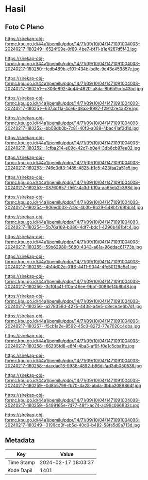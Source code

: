 # Hasil

## Foto C Plano

https://sirekap-obj-formc.kpu.go.id/44a1/pemilu/pdpr/14/71/09/10/04/1471091004003-20240217-180249--6524f99e-0f69-4be7-bf11-b1e4267d5f43.jpg

https://sirekap-obj-formc.kpu.go.id/44a1/pemilu/pdpr/14/71/09/10/04/1471091004003-20240217-180250--fcdb489b-e101-434b-bdfc-9e43e459857e.jpg

https://sirekap-obj-formc.kpu.go.id/44a1/pemilu/pdpr/14/71/09/10/04/1471091004003-20240217-180251--c306e892-4c44-4620-a8da-8b6b9cdc43bd.jpg

https://sirekap-obj-formc.kpu.go.id/44a1/pemilu/pdpr/14/71/09/10/04/1471091004003-20240217-180251--6373df1a-4ce6-48a3-8987-f29102e4a32e.jpg

https://sirekap-obj-formc.kpu.go.id/44a1/pemilu/pdpr/14/71/09/10/04/1471091004003-20240217-180252--bb08db0b-7c81-40f3-a088-4bac41af2d1d.jpg

https://sirekap-obj-formc.kpu.go.id/44a1/pemilu/pdpr/14/71/09/10/04/1471091004003-20240217-180252--1cfba214-e09c-42c7-b0e4-3db6cb97ee02.jpg

https://sirekap-obj-formc.kpu.go.id/44a1/pemilu/pdpr/14/71/09/10/04/1471091004003-20240217-180253--746c3df3-1485-4825-b1c5-423faa2a51e5.jpg

https://sirekap-obj-formc.kpu.go.id/44a1/pemilu/pdpr/14/71/09/10/04/1471091004003-20240217-180253--08760657-f561-4a3d-b10a-aa65eb2c398d.jpg

https://sirekap-obj-formc.kpu.go.id/44a1/pemilu/pdpr/14/71/09/10/04/1471091004003-20240217-180254--906ed033-7c9c-4b0b-8b29-548bf269bb34.jpg

https://sirekap-obj-formc.kpu.go.id/44a1/pemilu/pdpr/14/71/09/10/04/1471091004003-20240217-180254--5b76a169-b080-4df7-bdc1-4296b481bfc4.jpg

https://sirekap-obj-formc.kpu.go.id/44a1/pemilu/pdpr/14/71/09/10/04/1471091004003-20240217-180255--59b62980-5680-4343-a61a-96ddac61773b.jpg

https://sirekap-obj-formc.kpu.go.id/44a1/pemilu/pdpr/14/71/09/10/04/1471091004003-20240217-180255--4b14d02e-01f6-4411-9344-4fc50128c5a1.jpg

https://sirekap-obj-formc.kpu.go.id/44a1/pemilu/pdpr/14/71/09/10/04/1471091004003-20240217-180256--3c10fa4f-ff0a-46ee-9bbf-0086e14b8bd8.jpg

https://sirekap-obj-formc.kpu.go.id/44a1/pemilu/pdpr/14/71/09/10/04/1471091004003-20240217-180256--a278358d-4275-4438-a4e5-c8ece4e6b7d1.jpg

https://sirekap-obj-formc.kpu.go.id/44a1/pemilu/pdpr/14/71/09/10/04/1471091004003-20240217-180257--f5cb1a2e-8562-45c0-8272-77e7020c4dba.jpg

https://sirekap-obj-formc.kpu.go.id/44a1/pemilu/pdpr/14/71/09/10/04/1471091004003-20240217-180258--66205fd8-e8f4-4ba3-af9f-f0e1c5cba1fe.jpg

https://sirekap-obj-formc.kpu.go.id/44a1/pemilu/pdpr/14/71/09/10/04/1471091004003-20240217-180258--dacdad16-9938-4892-b86d-fad3db050536.jpg

https://sirekap-obj-formc.kpu.go.id/44a1/pemilu/pdpr/14/71/09/10/04/1471091004003-20240217-180259--0d8b5799-fb70-4a28-abda-3bba2089864f.jpg

https://sirekap-obj-formc.kpu.go.id/44a1/pemilu/pdpr/14/71/09/10/04/1471091004003-20240217-180259--5499165e-7d77-48f1-ac74-ac99c066832c.jpg

https://sirekap-obj-formc.kpu.go.id/44a1/pemilu/pdpr/14/71/09/10/04/1471091004003-20240217-180249--3196cd3f-eb5d-40d0-b482-58fe5d9a713d.jpg


## Metadata

| Key        | Value               |
| ---------- | ------------------- |
| Time Stamp | 2024-02-17 18:03:37 |
| Kode Dapil | 1401                |



